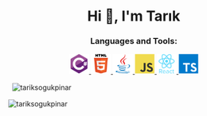 <h1 align="center">Hi 👋, I'm Tarık</h1>
<p></p>
<h3 align="center">Languages and Tools:</h3>
<p align="center">
 
  <a href="https://www.w3schools.com/cs/" target="_blank">
    <img src="https://raw.githubusercontent.com/devicons/devicon/master/icons/csharp/csharp-original.svg" alt="csharp" width="40" height="40" />
  </a>
  <a href="https://www.w3.org/html/" target="_blank">
    <img src="https://raw.githubusercontent.com/devicons/devicon/master/icons/html5/html5-original-wordmark.svg" alt="html5" width="40" height="40" />
  </a>
  <a href="https://www.java.com" target="_blank">
    <img src="https://raw.githubusercontent.com/devicons/devicon/master/icons/java/java-original.svg" alt="java" width="40" height="40" />
  </a>
  <a href="https://developer.mozilla.org/en-US/docs/Web/JavaScript" target="_blank">
    <img src="https://raw.githubusercontent.com/devicons/devicon/master/icons/javascript/javascript-original.svg" alt="javascript" width="40" height="40" />
  </a>
  <a href="https://reactjs.org/" target="_blank">
    <img src="https://raw.githubusercontent.com/devicons/devicon/master/icons/react/react-original-wordmark.svg" alt="react" width="40" height="40" />
  </a>
  <a href="https://www.typescriptlang.org/" target="_blank">
    <img src="https://raw.githubusercontent.com/devicons/devicon/master/icons/typescript/typescript-original.svg" alt="typescript" width="40" height="40" />
  </a>
</p>
<p></p>
<p>&nbsp; <img align="center" src="https://github-readme-stats.vercel.app/api?username=tariksogukpinar&show_icons=true&locale=en" alt="tariksogukpinar" />
</p>
<p></p>
<p>
  <img align="center" src="https://github-readme-stats.vercel.app/api/top-langs?username=tariksogukpinar&show_icons=true&locale=en&layout=compact" alt="tariksogukpinar" />
</p>
